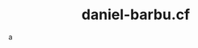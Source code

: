 <head><link rel="icon" href="https://lh3.ggpht.com/u9ofV9e2diX3giScuXT46B4A0vxFw8tj5NzHQJVAqAKwL5b_o8CHnO-qiZZIZYHlTg=s180-rw"></head>

# <center>daniel-barbu.cf<center>

a
